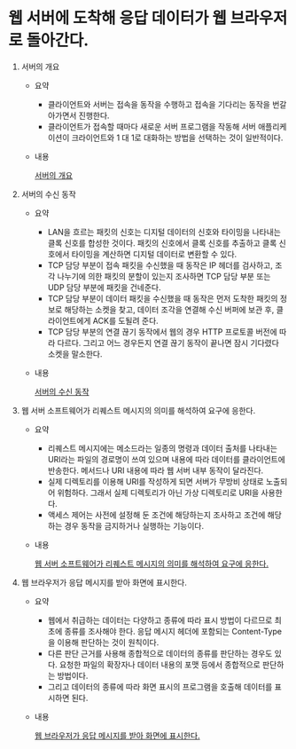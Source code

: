 # 웹 서버에 도착해 응답 데이터가 웹 브라우저로 돌아간다.

1. 서버의 개요
    - 요약
        - 클라이언트와 서버는 접속을 동작을 수행하고 접속을 기다리는 동작을 번갈아가면서 진행한다.
        - 클라이언트가 접속할 때마다 새로운 서버 프로그램을 작동해 서버 애플리케이션이 크라이언트와 1 대 1로 대화하는 방법을 선택하는 것이 일반적이다.
    - 내용
        
        [서버의 개요](https://www.notion.so/5a768ba51f8a4dbd87df938834795f01)
        
2. 서버의 수신 동작
    - 요약
        - LAN을 흐르는 패킷의 신호는 디지털 데이터의 신호와 타이밍을 나타내는 클록 신호를 합성한 것이다. 패킷의 신호에서 클록 신호를 추출하고 클록 신호에서 타이밍을 계산하면 디지털 데이터로 변환할 수 있다.
        - TCP 담당 부분이 접속 패킷을 수신했을 때 동작은 IP 헤더를 검사하고, 조각 나누기에 의한 패킷의 분할이 있는지 조사하면 TCP 담당 부분 또는 UDP 담당 부분에 패킷을 건네준다.
        - TCP 담당 부분이 데이터 패킷을 수신했을 때 동작은 먼저 도착한 패킷의 정보로 해당하는 소켓을 찾고, 데이터 조각을 연결해 수신 버퍼에 보관 후, 클라이언트에게 ACK를 도될려 준다.
        - TCP 담당 부분의 연결 끊기 동작에서 웹의 경우 HTTP 프로토콜 버전에 따라 다르다. 그리고 어느 경우든지 연결 끊기 동작이 끝나면 잠시 기다렸다 소켓을 말소한다.
    - 내용
        
        [서버의 수신 동작](https://www.notion.so/8fa7d7a91de64fa6921f47de4e9f9bcc)
        
3. 웹 서버 소프트웨어가 리퀘스트 메시지의 의미를 해석하여 요구에 응한다.
    - 요약
        - 리퀘스트 메시지에는 메소드라는 일종의 명령과 데이터 출처를 나타내는 URI라는 파일의 경로명이 쓰여 있으며 내용에 따라 데이터를 클라이언트에 반송한다. 메서드나 URI 내용에 따라 웹 서버 내부 동작이 달라진다.
        - 실제 디렉토리를 이용해 URI를 작성하게 되면 서버가 무방비 상태로 노출되어 위험하다. 그래서 실제 디렉토리가 아닌 가상 디렉토리로 URI을 사용한다.
        - 액세스 제어는 사전에 설정해 둔 조건에 해당하는지 조사하고 조건에 해당하는 경우 동작을 금지하거나 실행하는 기능이다.
    - 내용
        
        [웹 서버 소프트웨어가 리퀘스트 메시지의 의미를 해석하여 요구에 응한다.](https://www.notion.so/c0307a078ec348e685636987cdd12d15)
        
4. 웹 브라우저가 응답 메시지를 받아 화면에 표시한다.
    - 요약
        - 웹에서 취급하는 데이터는 다양하고 종류에 따라 표시 방법이 다르므로 최초에 종류를 조사해야 한다. 응답 메시지 헤더에 포함되는 Content-Type을 이용해 판단하는 것이 원칙이다.
        - 다른 판단 근거를 사용해 종합적으로 데이터의 종류를 판단하는 경우도 있다. 요청한 파일의 확장자나 데이터 내용의 포맷 등에서 종합적으로 판단하는 방법이다.
        - 그리고 데이터의 종류에 따라 화면 표시의 프로그램을 호출해 데이터를 표시하면 된다.
    - 내용
        
        [웹 브라우저가 응답 메시지를 받아 화면에 표시한다.](https://www.notion.so/4543e6348af542fbb8f87fffa304160b)